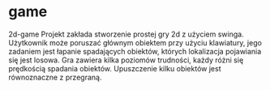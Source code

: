 # game
2d-game
Projekt zakłada stworzenie prostej gry 2d z użyciem swinga. Użytkownik może poruszać głównym obiektem przy użyciu klawiatury, jego zadaniem jest łapanie spadających obiektów, których lokalizacja pojawiania się jest losowa. Gra zawiera kilka poziomów trudności, każdy różni się prędkością spadania obiektów. Upuszczenie kilku obiektów jest równoznaczne z przegraną.
